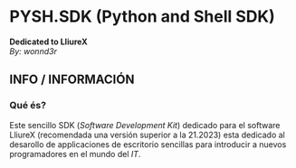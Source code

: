# PYSH.SDK (Python and Shell SDK) 
**Dedicated to LliureX**  
*By: wonnd3r*

## INFO / INFORMACIÓN

### Qué és?
Este sencillo SDK (*Software Development Kit*) dedicado para el software LliureX (recomendada una versión superior a la 21.2023) esta dedicado al desarollo de applicaciones de escritorio sencillas para introducir a nuevos programadores en el mundo del *IT*.

